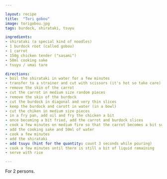 ```yaml
---

layout: recipe
title:  "Tori gobou"
image: torigobou.jpg
tags: burdock, shirataki, tsuyu

ingredients:
- shirataki (a special kind of noodles)
- 1 burdock root (called gobou)
- 1 carrot
- 150g chicken tender ("sasami")
- 50ml cooking sake
- tsuyu / umai tare

directions:
- boil the shirataki in water for a few minutes
- transfer to a strainer and cut with scissors (it's hot so take care) so that the noodles will not be too long
- remove the skin of the carrot
- cut the carrot in medium size random pieces
- remove the skin of the burdock
- cut the burdock in diagonal and very thin slices
- keep the burdock and carott in water (in a bowl)
- cut the chiken in medium size pieces
- in a fry pan, add oil and fry the chicken a bit
- once becoming a bit fried, add the carrot and burdock slices
- cook a few minutes on medium fire so that the carrot becomes a bit soft
- add the cooking sake and 50ml of water
- cook a few minutes
- add the shirataki
- add tsuyu (hint for the quantity: count 3 seconds while pouring)
- cook a few minutes until there is still a bit of liquid remaining
- serve with rice

---
```


For 2 persons.

